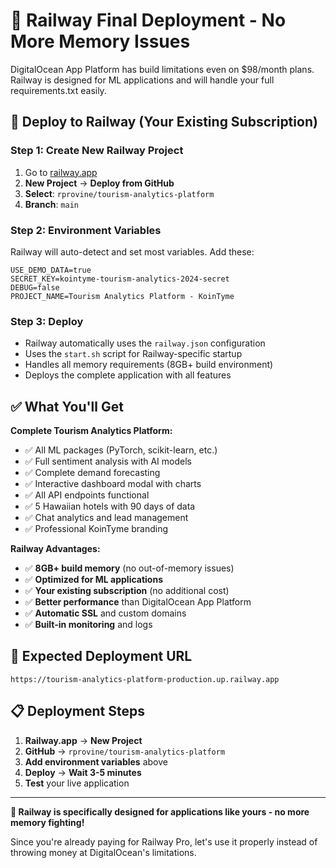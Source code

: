 # 🚂 Railway Final Deployment - No More Memory Issues

DigitalOcean App Platform has build limitations even on $98/month plans. 
Railway is designed for ML applications and will handle your full requirements.txt easily.

## 🎯 **Deploy to Railway (Your Existing Subscription)**

### **Step 1: Create New Railway Project**
1. Go to [railway.app](https://railway.app)
2. **New Project** → **Deploy from GitHub**
3. **Select**: `rprovine/tourism-analytics-platform`
4. **Branch**: `main`

### **Step 2: Environment Variables**
Railway will auto-detect and set most variables. Add these:
```
USE_DEMO_DATA=true
SECRET_KEY=kointyme-tourism-analytics-2024-secret
DEBUG=false
PROJECT_NAME=Tourism Analytics Platform - KoinTyme
```

### **Step 3: Deploy**
- Railway automatically uses the `railway.json` configuration
- Uses the `start.sh` script for Railway-specific startup
- Handles all memory requirements (8GB+ build environment)
- Deploys the complete application with all features

## ✅ **What You'll Get**

**Complete Tourism Analytics Platform:**
- ✅ All ML packages (PyTorch, scikit-learn, etc.)
- ✅ Full sentiment analysis with AI models
- ✅ Complete demand forecasting
- ✅ Interactive dashboard modal with charts
- ✅ All API endpoints functional
- ✅ 5 Hawaiian hotels with 90 days of data
- ✅ Chat analytics and lead management
- ✅ Professional KoinTyme branding

**Railway Advantages:**
- ✅ **8GB+ build memory** (no out-of-memory issues)
- ✅ **Optimized for ML applications**
- ✅ **Your existing subscription** (no additional cost)
- ✅ **Better performance** than DigitalOcean App Platform
- ✅ **Automatic SSL** and custom domains
- ✅ **Built-in monitoring** and logs

## 🔧 **Expected Deployment URL**
`https://tourism-analytics-platform-production.up.railway.app`

## 📋 **Deployment Steps**
1. **Railway.app** → **New Project**
2. **GitHub** → `rprovine/tourism-analytics-platform`
3. **Add environment variables** above
4. **Deploy** → **Wait 3-5 minutes**
5. **Test** your live application

---

**🚀 Railway is specifically designed for applications like yours - no more memory fighting!**

Since you're already paying for Railway Pro, let's use it properly instead of throwing money at DigitalOcean's limitations.